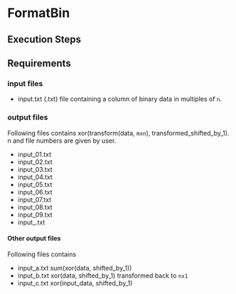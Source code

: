 # FormatBin

## Execution Steps


## Requirements
### input files

- input.txt (<filename>.txt)
file containing a column of binary data in multiples of `n`.
### output files

Following files contains xor(transform(data, `mxn`), transformed_shifted_by_1). n and file numbers are given by user.
- input_01.txt
- input_02.txt
- input_03.txt
- input_04.txt
- input_05.txt
- input_06.txt
- input_07.txt
- input_08.txt
- input_09.txt
- input_<n>.txt

#### Other output files

Following files contains 

- input_a.txt
    sum(xor(data, shifted_by_1))
- input_b.txt
    xor(data, shifted_by_1) transformed back to `nx1`
- input_c.txt
    xor(input_data, shifted_by_1)